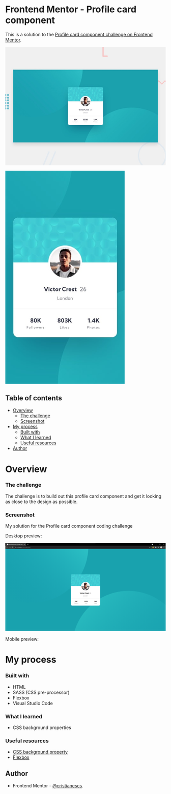 # Frontend Mentor - Profile card component

This is a solution to the [Profile card component challenge on Frontend Mentor](https://www.frontendmentor.io/challenges/profile-card-component-cfArpWshJ).

![Design preview for the Profile card component coding challenge](./design/desktop-preview.jpg)

![Design preview for the Profile card component coding challenge](./design/mobile-design.jpg)
## Table of contents

- [Overview](#overview)
  - [The challenge](#the-challenge)
  - [Screenshot](#screenshot)
- [My process](#my-process)
  - [Built with](#built-with)
  - [What I learned](#what-i-learned)
  - [Useful resources](#useful-resources)
- [Author](#author)


# Overview
### The challenge

The challenge is to build out this profile card component and get it looking as close to the design as possible.

### Screenshot

My solution for the Profile card component coding challenge

Desktop preview:

![My solution for the Profile card component coding challenge](./design/my-solution.png)

Mobile preview:



# My process

### Built with

- HTML
- SASS (CSS pre-processor)
- Flexbox
- Visual Studio Code 

### What I learned
- CSS background properties

### Useful resources
 - [CSS background property](https://developer.mozilla.org/en-US/docs/Web/CSS/background)
- [Flexbox](https://developer.mozilla.org/en-US/docs/Learn/CSS/CSS_layout/Flexbox)

## Author
- Frontend Mentor - [@cristianescs](https://www.frontendmentor.io/profile/cristianescs).